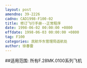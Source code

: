 ```yaml
---
layout: post
amendno: 39-2226
cadno: CAD1998-F100-02
title: 修订飞行手册--正常程序
date: 1998-06-02 00:00:00 +0800
effdate: 1998-06-03 00:00:00 +0800
tag: F100
categories: 民航华东管理局适航处
author: 徐春雷
---
```


##适用范围:
所有F.28MK.0100系列飞机

